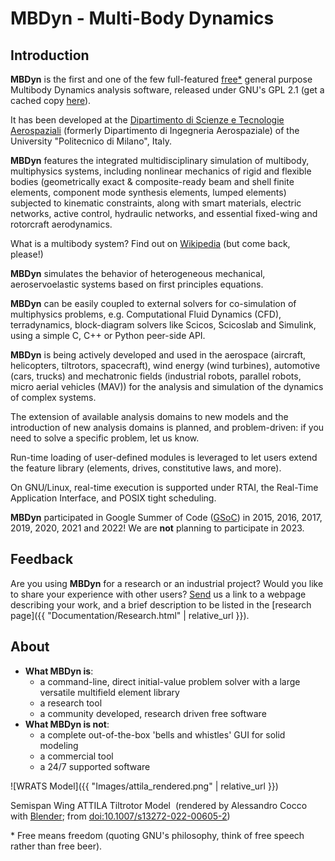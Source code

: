 ---
---

# MBDyn - Multi-Body Dynamics

## Introduction

**MBDyn** is the first and one of the few full-featured
[free](https://www.gnu.org/philosophy/free-sw.html)[*](#Free) general purpose Multibody
Dynamics analysis software, released under GNU's GPL 2.1 (get a cached copy
[here](https://github.com/mmorandi/MBDyn-web/blob/main/userfiles/downloads/gpl2.txt)).

It has been developed at the [Dipartimento di Scienze e Tecnologie
Aerospaziali](https://www.aero.polimi.it) (formerly Dipartimento di Ingegneria Aerospaziale) of the University "Politecnico di Milano", Italy.

**MBDyn** features the integrated multidisciplinary simulation of multibody, multiphysics systems, including nonlinear mechanics of rigid and flexible bodies (geometrically exact & composite-ready beam and shell finite elements, component mode synthesis elements, lumped elements) subjected to kinematic constraints, along with smart materials, electric networks, active control, hydraulic networks, and essential fixed-wing and rotorcraft aerodynamics.

What is a multibody system? Find out on
[Wikipedia](https://en.wikipedia.org/wiki/Multibody) (but come back, please!)

**MBDyn** simulates the behavior of heterogeneous mechanical, aeroservoelastic systems based on first principles equations.

**MBDyn** can be easily coupled to external solvers for co-simulation of multiphysics problems, e.g. Computational Fluid Dynamics (CFD), terradynamics, block-diagram solvers like Scicos, Scicoslab and Simulink, using a simple C, C++ or Python peer-side API.

**MBDyn** is being actively developed and used in the aerospace (aircraft, helicopters, tiltrotors, spacecraft), wind energy (wind turbines), automotive (cars, trucks) and mechatronic fields (industrial robots, parallel robots, micro aerial vehicles (MAV)) for the analysis and simulation of the dynamics of complex systems.

The extension of available analysis domains to new models and the introduction of new analysis domains is planned, and problem-driven: if you need to solve a specific problem, let us know.

Run-time loading of user-defined modules is leveraged to let users extend the feature library (elements, drives, constitutive laws, and more).

On GNU/Linux, real-time execution is supported under RTAI, the Real-Time Application Interface, and POSIX tight scheduling.

**MBDyn** participated in Google Summer of Code 
([GSoC](https://summerofcode.withgoogle.com/)) in 2015, 2016, 2017, 2019, 2020, 2021
and 2022! We are **not** planning to participate in 2023.

## Feedback 
Are you using **MBDyn** for a research or an industrial project? 
Would you like to share your experience with other users? 
[Send](mailto:mbdyn@polimi.it) us a link to a webpage describing your work, 
and a brief description to be listed in the 
[research page]({{ "Documentation/Research.html" | relative_url }}). 

## About 

- **What MBDyn is**:
  - a command-line, direct initial-value problem solver with a large versatile multifield element library
  - a research tool
  - a community developed, research driven free software
- **What MBDyn is not**:
  - a complete out-of-the-box 'bells and whistles' GUI for solid modeling
  - a commercial tool
  - a 24/7 supported software

 
![WRATS Model]({{ "Images/attila_rendered.png" | relative_url }})

Semispan Wing ATTILA Tiltrotor Model&nbsp;
(rendered by Alessandro Cocco with [Blender](https://www.blender.org/); from [doi:10.1007/s13272-022-00605-2](https://doi.org/10.1007/s13272-022-00605-2))

<a name="Free"></a>*
Free means freedom (quoting GNU's philosophy, 
think of free speech rather than free beer).

